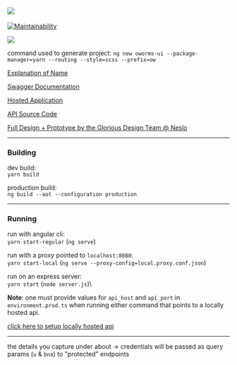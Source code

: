 <img src="https://github.com/benj-power/oworms-ui/blob/develop/src/assets/image/logo.svg"></img>
---
[![Maintainability](https://api.codeclimate.com/v1/badges/022c3d76d9caaf459fbc/maintainability)](https://codeclimate.com/github/noydb/oworms-ui/maintainability)

<img src="https://github.com/benj-power/oworms-ui/blob/develop/src/assets/image/oh-worm.jpg"></img>

command used to generate
project: `ng new oworms-ui --package-manager=yarn --routing --style=scss --prefix=ow`

[Explanation of Name](https://memedocumentation.tumblr.com/post/163767097995/explained-oh-worm-meme)

[Swagger Documentation](https://oworms-api.herokuapp.com/swagger-ui/)

[Hosted Application](https://oworms.herokuapp.com)

[API Source Code](https://github.com/benj-power/oworms-api)

[Full Design + Prototype by the Glorious Design Team @ Neslo](https://jamieneslotech.invisionapp.com/console/share/KH37M1CTRA/839061901)

---

### Building

dev build:\
`yarn build`

production build:\
`ng build --aot --configuration production`

---

### Running

run with angular cli:\
`yarn start-regular` (`ng serve`)

run with a proxy pointed to `localhost:8080`:\
`yarn start-local` (`ng serve --proxy-config=local.proxy.conf.json`)

run on an express server:\
`yarn start` (`node server.js`)\

**Note**: one must provide values for `api_host` and `api_port` in `environment.prod.ts` when running
either command that points to a locally hosted api.

[click here to setup locally hosted api](https://github.com/noydb/oworms-api#readme)

---
the details you capture under about -> credentials will be passed as query params (`u` & `bna`) to 
"protected" endpoints
